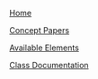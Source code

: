 [Home](home)

[Concept Papers](concepts/paper)

[Available Elements](availableelements)

[Class Documentation](classes)